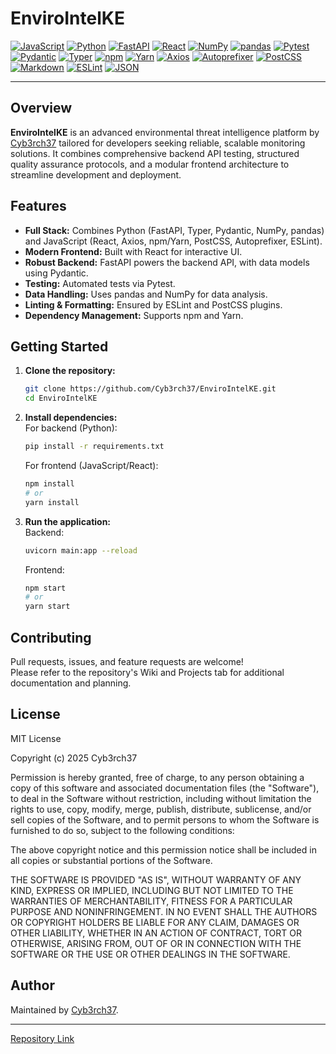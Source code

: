 # EnviroIntelKE

[![JavaScript](https://img.shields.io/badge/JavaScript-F7DF1E?logo=javascript&logoColor=black)](https://developer.mozilla.org/en-US/docs/Web/JavaScript)
[![Python](https://img.shields.io/badge/Python-3776AB?logo=python&logoColor=white)](https://www.python.org/)
[![FastAPI](https://img.shields.io/badge/FastAPI-009688?logo=fastapi&logoColor=white)](https://fastapi.tiangolo.com/)
[![React](https://img.shields.io/badge/React-61DAFB?logo=react&logoColor=black)](https://react.dev/)
[![NumPy](https://img.shields.io/badge/NumPy-013243?logo=numpy&logoColor=white)](https://numpy.org/)
[![pandas](https://img.shields.io/badge/pandas-150458?logo=pandas&logoColor=white)](https://pandas.pydata.org/)
[![Pytest](https://img.shields.io/badge/Pytest-0A9EDC?logo=pytest&logoColor=white)](https://docs.pytest.org/)
[![Pydantic](https://img.shields.io/badge/Pydantic-0E7C7B?logo=pydantic&logoColor=white)](https://docs.pydantic.dev/)
[![Typer](https://img.shields.io/badge/Typer-5A69C7?logo=typer&logoColor=white)](https://typer.tiangolo.com/)
[![npm](https://img.shields.io/badge/npm-CB3837?logo=npm&logoColor=white)](https://www.npmjs.com/)
[![Yarn](https://img.shields.io/badge/Yarn-2C8EBB?logo=yarn&logoColor=white)](https://yarnpkg.com/)
[![Axios](https://img.shields.io/badge/Axios-5A29E4?logo=axios&logoColor=white)](https://axios-http.com/)
[![Autoprefixer](https://img.shields.io/badge/Autoprefixer-DD3735?logo=autoprefixer&logoColor=white)](https://github.com/postcss/autoprefixer)
[![PostCSS](https://img.shields.io/badge/PostCSS-DD3A0A?logo=postcss&logoColor=white)](https://postcss.org/)
[![Markdown](https://img.shields.io/badge/Markdown-000000?logo=markdown&logoColor=white)](https://daringfireball.net/projects/markdown/)
[![ESLint](https://img.shields.io/badge/ESLint-4B32C3?logo=eslint&logoColor=white)](https://eslint.org/)
[![JSON](https://img.shields.io/badge/JSON-5C5C5C?logo=json&logoColor=white)](https://www.json.org/)

---

## Overview

**EnviroIntelKE** is an advanced environmental threat intelligence platform by [Cyb3rch37](https://github.com/Cyb3rch37) tailored for developers seeking reliable, scalable monitoring solutions. It combines comprehensive backend API testing, structured quality assurance protocols, and a modular frontend architecture to streamline development and deployment.

## Features

- **Full Stack:** Combines Python (FastAPI, Typer, Pydantic, NumPy, pandas) and JavaScript (React, Axios, npm/Yarn, PostCSS, Autoprefixer, ESLint).
- **Modern Frontend:** Built with React for interactive UI.
- **Robust Backend:** FastAPI powers the backend API, with data models using Pydantic.
- **Testing:** Automated tests via Pytest.
- **Data Handling:** Uses pandas and NumPy for data analysis.
- **Linting & Formatting:** Ensured by ESLint and PostCSS plugins.
- **Dependency Management:** Supports npm and Yarn.

## Getting Started

1. **Clone the repository:**
   ```bash
   git clone https://github.com/Cyb3rch37/EnviroIntelKE.git
   cd EnviroIntelKE
   ```

2. **Install dependencies:**  
   For backend (Python):
   ```bash
   pip install -r requirements.txt
   ```
   For frontend (JavaScript/React):
   ```bash
   npm install
   # or
   yarn install
   ```

3. **Run the application:**  
   Backend:
   ```bash
   uvicorn main:app --reload
   ```
   Frontend:
   ```bash
   npm start
   # or
   yarn start
   ```

## Contributing

Pull requests, issues, and feature requests are welcome!  
Please refer to the repository's Wiki and Projects tab for additional documentation and planning.

## License

MIT License

Copyright (c) 2025 Cyb3rch37

Permission is hereby granted, free of charge, to any person obtaining a copy
of this software and associated documentation files (the "Software"), to deal
in the Software without restriction, including without limitation the rights
to use, copy, modify, merge, publish, distribute, sublicense, and/or sell
copies of the Software, and to permit persons to whom the Software is
furnished to do so, subject to the following conditions:

The above copyright notice and this permission notice shall be included in all
copies or substantial portions of the Software.

THE SOFTWARE IS PROVIDED "AS IS", WITHOUT WARRANTY OF ANY KIND, EXPRESS OR
IMPLIED, INCLUDING BUT NOT LIMITED TO THE WARRANTIES OF MERCHANTABILITY,
FITNESS FOR A PARTICULAR PURPOSE AND NONINFRINGEMENT. IN NO EVENT SHALL THE
AUTHORS OR COPYRIGHT HOLDERS BE LIABLE FOR ANY CLAIM, DAMAGES OR OTHER
LIABILITY, WHETHER IN AN ACTION OF CONTRACT, TORT OR OTHERWISE, ARISING FROM,
OUT OF OR IN CONNECTION WITH THE SOFTWARE OR THE USE OR OTHER DEALINGS IN THE
SOFTWARE.

## Author

Maintained by [Cyb3rch37](https://github.com/Cyb3rch37).

---

[Repository Link](https://github.com/Cyb3rch37/EnviroIntelKE)
